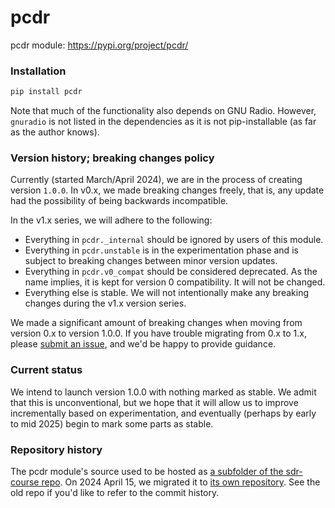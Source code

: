 # pcdr

pcdr module: https://pypi.org/project/pcdr/

### Installation

```sh
pip install pcdr
```

Note that much of the functionality also depends on GNU Radio. However, `gnuradio` is not listed in the dependencies as it is not pip-installable (as far as the author knows).

<!--
### Example usage

```python3
from pcdr.flow import OsmoSingleFreqReceiver
tuned_freq = 103.9e6
receiver = OsmoSingleFreqReceiver("hackrf=0", tuned_freq)
recevier.start()
strength = receiver.get_strength()
print(f"Strength of {tuned_freq} Hz: {strength}")
recevier.stop_and_wait()
```
-->

### Version history; breaking changes policy

Currently (started March/April 2024), we are in the process of creating version `1.0.0`. In v0.x, we made breaking changes freely, that is, any update had the possibility of being backwards incompatible.

In the v1.x series, we will adhere to the following: 

- Everything in `pcdr._internal` should be ignored by users of this module.
- Everything in `pcdr.unstable` is in the experimentation phase and is subject to breaking changes between minor version updates.
- Everything in `pcdr.v0_compat` should be considered deprecated. As the name implies, it is kept for version 0 compatibility. It will not be changed.
- Everything else is stable. We will not intentionally make any breaking changes during the v1.x version series.

We made a significant amount of breaking changes when moving from version 0.x to version 1.0.0. If you have trouble migrating from 0.x to 1.x, please [submit an issue](https://github.com/python-can-define-radio/pcdr/issues), and we'd be happy to provide guidance.

### Current status

We intend to launch version 1.0.0 with nothing marked as stable. We admit that this is unconventional, but we hope that it will allow us to improve incrementally based on experimentation, and eventually (perhaps by early to mid 2025) begin to mark some parts as stable. 

### Repository history

The pcdr module's source used to be hosted as [a subfolder of the sdr-course repo](https://github.com/python-can-define-radio/sdr-course/tree/main/classroom_activities/Chx_Misc/Python_curric_2). On 2024 April 15, we migrated it to [its own repository](https://github.com/python-can-define-radio/pcdr). See the old repo if you'd like to refer to the commit history.
